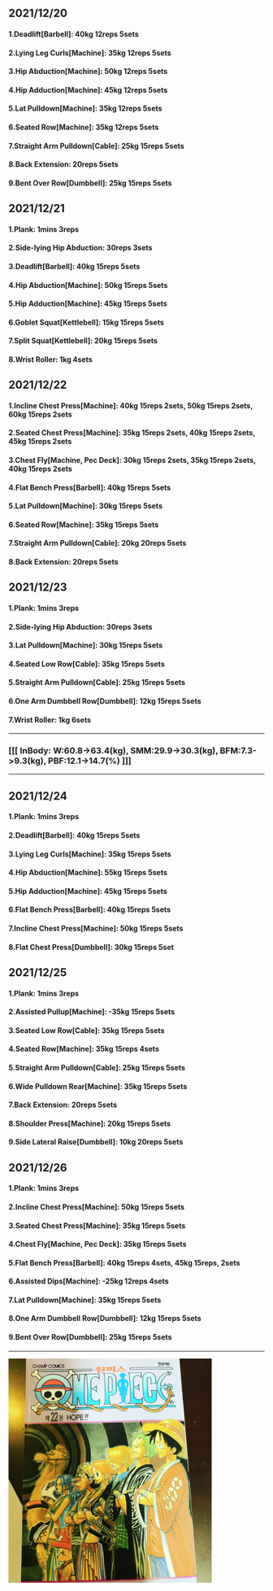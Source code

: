 ## 2021/12/20
#### 1.Deadlift\[Barbell\]: 40kg 12reps 5sets
#### 2.Lying Leg Curls\[Machine\]: 35kg 12reps 5sets
#### 3.Hip Abduction\[Machine\]: 50kg 12reps 5sets
#### 4.Hip Adduction\[Machine\]: 45kg 12reps 5sets
#### 5.Lat Pulldown\[Machine\]: 35kg 12reps 5sets
#### 6.Seated Row\[Machine]: 35kg 12reps 5sets
#### 7.Straight Arm Pulldown\[Cable\]: 25kg 15reps 5sets
#### 8.Back Extension: 20reps 5sets
#### 9.Bent Over Row\[Dumbbell\]: 25kg 15reps 5sets

## 2021/12/21
#### 1.Plank: 1mins 3reps
#### 2.Side-lying Hip Abduction: 30reps 3sets
#### 3.Deadlift\[Barbell\]: 40kg 15reps 5sets
#### 4.Hip Abduction\[Machine\]: 50kg 15reps 5sets
#### 5.Hip Adduction\[Machine\]: 45kg 15reps 5sets
#### 6.Goblet Squat\[Kettlebell\]: 15kg 15reps 5sets
#### 7.Split Squat\[Kettlebell\]: 20kg 15reps 5sets
#### 8.Wrist Roller: 1kg 4sets

## 2021/12/22
#### 1.Incline Chest Press\[Machine\]: 40kg 15reps 2sets, 50kg 15reps 2sets, 60kg 15reps 2sets  
#### 2.Seated Chest Press\[Machine\]: 35kg 15reps 2sets, 40kg 15reps 2sets, 45kg 15reps 2sets 
#### 3.Chest Fly\[Machine, Pec Deck\]: 30kg 15reps 2sets, 35kg 15reps 2sets, 40kg 15reps 2sets
#### 4.Flat Bench Press\[Barbell\]: 40kg 15reps 5sets
#### 5.Lat Pulldown\[Machine\]: 30kg 15reps 5sets
#### 6.Seated Row\[Machine\]: 35kg 15reps 5sets
#### 7.Straight Arm Pulldown\[Cable\]: 20kg 20reps 5sets
#### 8.Back Extension: 20reps 5sets

## 2021/12/23
#### 1.Plank: 1mins 3reps
#### 2.Side-lying Hip Abduction: 30reps 3sets
#### 3.Lat Pulldown\[Machine\]: 30kg 15reps 5sets
#### 4.Seated Low Row\[Cable\]: 35kg 15reps 5sets
#### 5.Straight Arm Pulldown\[Cable\]: 25kg 15reps 5sets
#### 6.One Arm Dumbbell Row\[Dumbbell\]: 12kg 15reps 5sets
#### 7.Wrist Roller: 1kg 6sets

---
### [[[ InBody: W:60.8->63.4(kg), SMM:29.9->30.3(kg), BFM:7.3->9.3(kg), PBF:12.1->14.7(%) ]]]
---

## 2021/12/24
#### 1.Plank: 1mins 3reps
#### 2.Deadlift\[Barbell\]: 40kg 15reps 5sets
#### 3.Lying Leg Curls\[Machine\]: 35kg 15reps 5sets
#### 4.Hip Abduction\[Machine\]: 55kg 15reps 5sets
#### 5.Hip Adduction\[Machine\]: 45kg 15reps 5sets
#### 6.Flat Bench Press\[Barbell\]: 40kg 15reps 5sets
#### 7.Incline Chest Press\[Machine\]: 50kg 15reps 5sets
#### 8.Flat Chest Press\[Dumbbell\]: 30kg 15reps 5set

## 2021/12/25
#### 1.Plank: 1mins 3reps
#### 2.Assisted Pullup\[Machine\]: -35kg 15reps 5sets
#### 3.Seated Low Row\[Cable\]: 35kg 15reps 5sets
#### 4.Seated Row\[Machine\]: 35kg 15reps 4sets
#### 5.Straight Arm Pulldown\[Cable\]: 25kg 15reps 5sets
#### 6.Wide Pulldown Rear\[Machine\]: 35kg 15reps 5sets
#### 7.Back Extension: 20reps 5sets
#### 8.Shoulder Press\[Machine\]: 20kg 15reps 5sets
#### 9.Side Lateral Raise\[Dumbbell\]: 10kg 20reps 5sets

## 2021/12/26
#### 1.Plank: 1mins 3reps
#### 2.Incline Chest Press\[Machine\]: 50kg 15reps 5sets
#### 3.Seated Chest Press\[Machine\]: 35kg 15reps 5sets
#### 4.Chest Fly\[Machine, Pec Deck\]: 35kg 15reps 5sets
#### 5.Flat Bench Press\[Barbell\]: 40kg 15reps 4sets, 45kg 15reps, 2sets
#### 6.Assisted Dips\[Machine\]: -25kg 12reps 4sets
#### 7.Lat Pulldown\[Machine\]: 35kg 15reps 5sets
#### 8.One Arm Dumbbell Row\[Dumbbell\]: 12kg 15reps 5sets
#### 9.Bent Over Row\[Dumbbell\]: 25kg 15reps 5sets

---

<img src='./_resources/__022.png' width='400px' />
